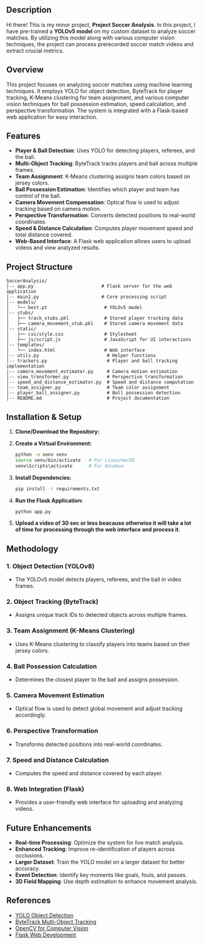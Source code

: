 ## Description
Hi there! This is my minor project, **Project Soccer Analysis**. In this project, I have pre-trained a **YOLOv5 model** on my custom dataset to analyze soccer matches. By utilizing this model along with various computer vision techniques, the project can process prerecorded soccer match videos and extract crucial metrics.

## Overview
This project focuses on analyzing soccer matches using machine learning techniques. It employs YOLO for object detection, ByteTrack for player tracking, K-Means clustering for team assignment, and various computer vision techniques for ball possession estimation, speed calculation, and perspective transformation. The system is integrated with a Flask-based web application for easy interaction.

## Features
- **Player & Ball Detection**: Uses YOLO for detecting players, referees, and the ball.
- **Multi-Object Tracking**: ByteTrack tracks players and ball across multiple frames.
- **Team Assignment**: K-Means clustering assigns team colors based on jersey colors.
- **Ball Possession Estimation**: Identifies which player and team has control of the ball.
- **Camera Movement Compensation**: Optical flow is used to adjust tracking based on camera motion.
- **Perspective Transformation**: Converts detected positions to real-world coordinates.
- **Speed & Distance Calculation**: Computes player movement speed and total distance covered.
- **Web-Based Interface**: A Flask web application allows users to upload videos and view analyzed results.

## Project Structure
```
SoccerAnalysis/
│-- app.py                         # Flask server for the web application
│-- main1.py                       # Core processing script
│-- models/
│   └── best.pt                     # YOLOv5 model
│-- stubs/
│   ├── track_stubs.pkl             # Stored player tracking data
│   ├── camera_movement_stub.pkl    # Stored camera movement data
│-- static/
│   ├── css/style.css               # Stylesheet
│   ├── js/script.js                # JavaScript for UI interactions
│-- templates/
│   └── index.html                  # Web interface
│-- utils.py                         # Helper functions
│-- trackers.py                      # Player and ball tracking implementation
│-- camera_movement_estimator.py     # Camera motion estimation
│-- view_transformer.py              # Perspective transformation
│-- speed_and_distance_estimator.py  # Speed and distance computation
│-- team_assigner.py                 # Team color assignment
│-- player_ball_assigner.py          # Ball possession detection
│-- README.md                        # Project documentation
```

## Installation & Setup
1. **Clone/Download the Repository:**

2. **Create a Virtual Environment:**
   ```sh
   python -m venv venv
   source venv/bin/activate   # For Linux/macOS
   venv\Scripts\activate      # For Windows
   ```
3. **Install Dependencies:**
   ```sh
   pip install -r requirements.txt
   ```
4. **Run the Flask Application:**
   ```sh
   python app.py
   ```
5. **Upload a video of 30 sec or less beacause otherwise it will take a lot of time for processing through the web interface and process it.**

## Methodology
### **1. Object Detection (YOLOv8)**
- The YOLOv5 model detects players, referees, and the ball in video frames.

### **2. Object Tracking (ByteTrack)**
- Assigns unique track IDs to detected objects across multiple frames.

### **3. Team Assignment (K-Means Clustering)**
- Uses K-Means clustering to classify players into teams based on their jersey colors.

### **4. Ball Possession Calculation**
- Determines the closest player to the ball and assigns possession.

### **5. Camera Movement Estimation**
- Optical flow is used to detect global movement and adjust tracking accordingly.

### **6. Perspective Transformation**
- Transforms detected positions into real-world coordinates.

### **7. Speed and Distance Calculation**
- Computes the speed and distance covered by each player.

### **8. Web Integration (Flask)**
- Provides a user-friendly web interface for uploading and analyzing videos.

## Future Enhancements
- **Real-time Processing**: Optimize the system for live match analysis.
- **Enhanced Tracking**: Improve re-identification of players across occlusions.
- **Larger Dataset**: Train the YOLO model on a larger dataset for better accuracy.
- **Event Detection**: Identify key moments like goals, fouls, and passes.
- **3D Field Mapping**: Use depth estimation to enhance movement analysis.


## References
- [YOLO Object Detection](https://github.com/ultralytics/yolov5)
- [ByteTrack Multi-Object Tracking](https://github.com/ifzhang/ByteTrack)
- [OpenCV for Computer Vision](https://opencv.org/)
- [Flask Web Development](https://flask.palletsprojects.com/en/2.0.x/)





